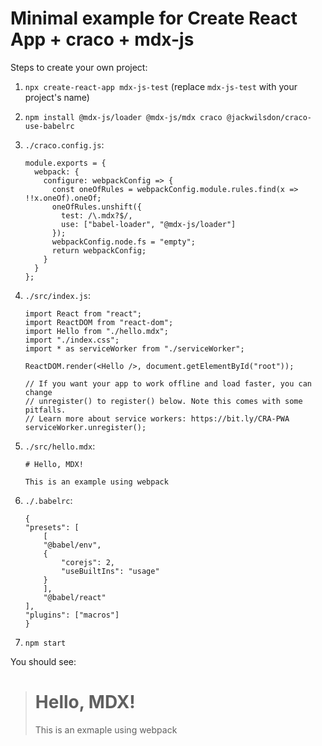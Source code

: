 # Minimal example for Create React App + craco + mdx-js

Steps to create your own project:

1. `npx create-react-app mdx-js-test` (replace `mdx-js-test` with your project's name)
2. `npm install @mdx-js/loader @mdx-js/mdx craco @jackwilsdon/craco-use-babelrc`
3. `./craco.config.js`:
   ```
   module.exports = {
     webpack: {
       configure: webpackConfig => {
         const oneOfRules = webpackConfig.module.rules.find(x => !!x.oneOf).oneOf;
         oneOfRules.unshift({
           test: /\.mdx?$/,
           use: ["babel-loader", "@mdx-js/loader"]
         });
         webpackConfig.node.fs = "empty";
         return webpackConfig;
       }
     }
   };
   ```
4. `./src/index.js`:

   ```
   import React from "react";
   import ReactDOM from "react-dom";
   import Hello from "./hello.mdx";
   import "./index.css";
   import * as serviceWorker from "./serviceWorker";

   ReactDOM.render(<Hello />, document.getElementById("root"));

   // If you want your app to work offline and load faster, you can change
   // unregister() to register() below. Note this comes with some pitfalls.
   // Learn more about service workers: https://bit.ly/CRA-PWA
   serviceWorker.unregister();
   ```

5. `./src/hello.mdx`:

   ```
   # Hello, MDX!

   This is an example using webpack
   ```

6. `./.babelrc`:
   ```
   {
   "presets": [
       [
       "@babel/env",
       {
           "corejs": 2,
           "useBuiltIns": "usage"
       }
       ],
       "@babel/react"
   ],
   "plugins": ["macros"]
   }
   ```
7. `npm start`

You should see:

> # Hello, MDX!
>
> This is an exmaple using webpack
